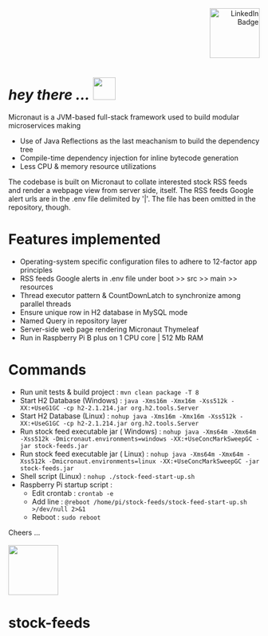 <div id="badges" align="right">
  <a href="https://www.linkedin.com/in/ajay-vasudevan" target="_blank" rel="noopener noreferrer">
      <img src="https://img.shields.io/badge/LinkedIn-blue?logo=linkedin&logoColor=white&style=plastic" width="100" alt="LinkedIn Badge"/>
  </a>
</div>
<h1 align="left">
  <i>hey there ...</i>
  <img src="https://media.giphy.com/media/w1OBpBd7kJqHrJnJ13/giphy.gif" width="45"/>
</h1>

Micronaut is a JVM-based full-stack framework used to build modular microservices making

* Use of Java Reflections as the last meachanism to build the dependency tree
* Compile-time dependency injection for inline bytecode generation
* Less CPU & memory resource utilizations

The codebase is built on Micronaut to collate interested stock RSS feeds and render a webpage view from server side,
itself.
The RSS feeds Google alert urls are in the .env file delimited by '|'. The file has been omitted in the
repository, though.

# Features implemented

* Operating-system specific configuration files to adhere to 12-factor app principles
* RSS feeds Google alerts in .env file under boot >> src >> main >> resources
* Thread executor pattern & CountDownLatch to synchronize among parallel threads
* Ensure unique row in H2 database in MySQL mode
* Named Query in repository layer
* Server-side web page rendering Micronaut Thymeleaf
* Run in Raspberry Pi B plus on 1 CPU core | 512 Mb RAM

# Commands

* Run unit tests & build project : `mvn clean package -T 8`
* Start H2 Database (Windows) : `java -Xms16m -Xmx16m -Xss512k -XX:+UseG1GC -cp h2-2.1.214.jar org.h2.tools.Server`
* Start H2 Database (Linux) : `nohup java -Xms16m -Xmx16m -Xss512k -XX:+UseG1GC -cp h2-2.1.214.jar org.h2.tools.Server`
* Run stock feed executable jar (
  Windows) : `nohup java -Xms64m -Xmx64m -Xss512k -Dmicronaut.environments=windows -XX:+UseConcMarkSweepGC -jar stock-feeds.jar`
* Run stock feed executable jar (
  Linux) : `nohup java -Xms64m -Xmx64m -Xss512k -Dmicronaut.environments=linux -XX:+UseConcMarkSweepGC -jar stock-feeds.jar`
* Shell script (Linux) : `nohup ./stock-feed-start-up.sh`
* Raspberry Pi startup script :
    * Edit crontab : `crontab -e`
    * Add line : `@reboot /home/pi/stock-feeds/stock-feed-start-up.sh >/dev/null 2>&1`
    * Reboot : `sudo reboot`

Cheers ...
<br/><br/><img src="https://media.giphy.com/media/1BhVFK6ejcQV86UtHl/giphy.gif" width="100"/>

# stock-feeds